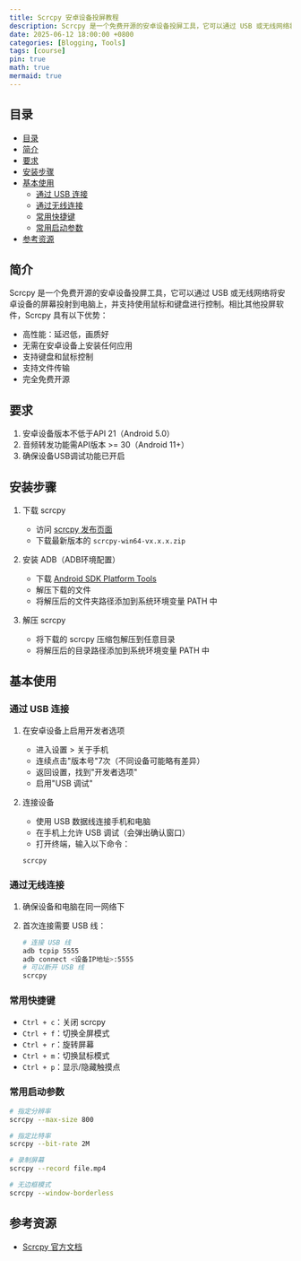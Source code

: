 ```yaml
---
title: Scrcpy 安卓设备投屏教程
description: Scrcpy 是一个免费开源的安卓设备投屏工具，它可以通过 USB 或无线网络将安卓设备的屏幕投射到电脑上，并支持使用鼠标和键盘进行控制。
date: 2025-06-12 18:00:00 +0800
categories: [Blogging, Tools]
tags: [course]
pin: true
math: true
mermaid: true
---
```


## 目录
- [目录](#目录)
- [简介](#简介)
- [要求](#要求)
- [安装步骤](#安装步骤)
- [基本使用](#基本使用)
  - [通过 USB 连接](#通过-usb-连接)
  - [通过无线连接](#通过无线连接)
  - [常用快捷键](#常用快捷键)
  - [常用启动参数](#常用启动参数)
- [参考资源](#参考资源)

## 简介

Scrcpy 是一个免费开源的安卓设备投屏工具，它可以通过 USB 或无线网络将安卓设备的屏幕投射到电脑上，并支持使用鼠标和键盘进行控制。相比其他投屏软件，Scrcpy 具有以下优势：

- 高性能：延迟低，画质好
- 无需在安卓设备上安装任何应用
- 支持键盘和鼠标控制
- 支持文件传输
- 完全免费开源

## 要求

1. 安卓设备版本不低于API 21（Android 5.0）
2. 音频转发功能需API版本 >= 30（Android 11+）
3. 确保设备USB调试功能已开启

## 安装步骤

1. 下载 scrcpy
   - 访问 [scrcpy 发布页面](https://github.com/Genymobile/scrcpy/releases)
   - 下载最新版本的 `scrcpy-win64-vx.x.x.zip`

2. 安装 ADB（ADB环境配置）
   - 下载 [Android SDK Platform Tools](https://developer.android.com/studio/releases/platform-tools)
   - 解压下载的文件
   - 将解压后的文件夹路径添加到系统环境变量 PATH 中

3. 解压 scrcpy
   - 将下载的 scrcpy 压缩包解压到任意目录
   - 将解压后的目录路径添加到系统环境变量 PATH 中

## 基本使用

### 通过 USB 连接

1. 在安卓设备上启用开发者选项
   - 进入设置 > 关于手机
   - 连续点击"版本号"7次（不同设备可能略有差异）
   - 返回设置，找到"开发者选项"
   - 启用"USB 调试"

2. 连接设备
   - 使用 USB 数据线连接手机和电脑
   - 在手机上允许 USB 调试（会弹出确认窗口）
   - 打开终端，输入以下命令：
   ```bash
   scrcpy
   ```

### 通过无线连接

1. 确保设备和电脑在同一网络下

2. 首次连接需要 USB 线：
   ```bash
   # 连接 USB 线
   adb tcpip 5555
   adb connect <设备IP地址>:5555
   # 可以断开 USB 线
   scrcpy
   ```

### 常用快捷键

- `Ctrl + c`：关闭 scrcpy
- `Ctrl + f`：切换全屏模式
- `Ctrl + r`：旋转屏幕
- `Ctrl + m`：切换鼠标模式
- `Ctrl + p`：显示/隐藏触摸点

### 常用启动参数

```bash
# 指定分辨率
scrcpy --max-size 800

# 指定比特率
scrcpy --bit-rate 2M

# 录制屏幕
scrcpy --record file.mp4

# 无边框模式
scrcpy --window-borderless
```

## 参考资源

- [Scrcpy 官方文档](https://github.com/Genymobile/scrcpy)

